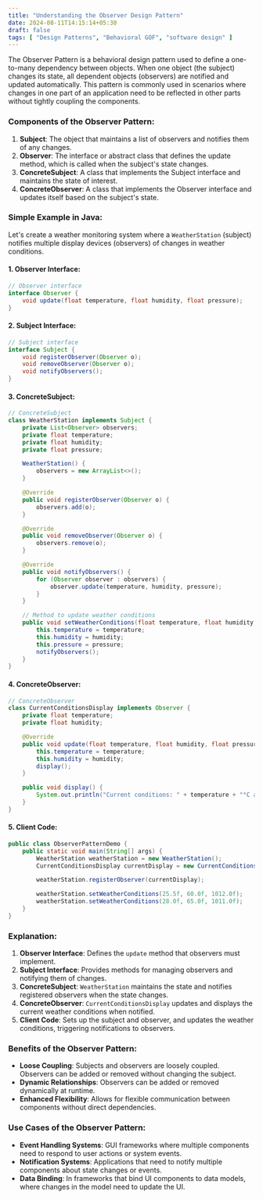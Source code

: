 ```yaml
---
title: "Understanding the Observer Design Pattern"
date: 2024-08-11T14:15:14+05:30
draft: false
tags: [ "Design Patterns", "Behavioral GOF", "software design" ]
---
```

The Observer Pattern is a behavioral design pattern used to define a one-to-many dependency between objects. When one object (the subject) changes its state, all dependent objects (observers) are notified and updated automatically. This pattern is commonly used in scenarios where changes in one part of an application need to be reflected in other parts without tightly coupling the components.

### Components of the Observer Pattern:

1. **Subject**: The object that maintains a list of observers and notifies them of any changes.
2. **Observer**: The interface or abstract class that defines the update method, which is called when the subject's state changes.
3. **ConcreteSubject**: A class that implements the Subject interface and maintains the state of interest.
4. **ConcreteObserver**: A class that implements the Observer interface and updates itself based on the subject's state.

### Simple Example in Java:

Let's create a weather monitoring system where a `WeatherStation` (subject) notifies multiple display devices (observers) of changes in weather conditions.

#### 1. Observer Interface:

```java
// Observer interface
interface Observer {
    void update(float temperature, float humidity, float pressure);
}
```

#### 2. Subject Interface:

```java
// Subject interface
interface Subject {
    void registerObserver(Observer o);
    void removeObserver(Observer o);
    void notifyObservers();
}
```

#### 3. ConcreteSubject:

```java
// ConcreteSubject
class WeatherStation implements Subject {
    private List<Observer> observers;
    private float temperature;
    private float humidity;
    private float pressure;

    WeatherStation() {
        observers = new ArrayList<>();
    }

    @Override
    public void registerObserver(Observer o) {
        observers.add(o);
    }

    @Override
    public void removeObserver(Observer o) {
        observers.remove(o);
    }

    @Override
    public void notifyObservers() {
        for (Observer observer : observers) {
            observer.update(temperature, humidity, pressure);
        }
    }

    // Method to update weather conditions
    public void setWeatherConditions(float temperature, float humidity, float pressure) {
        this.temperature = temperature;
        this.humidity = humidity;
        this.pressure = pressure;
        notifyObservers();
    }
}
```

#### 4. ConcreteObserver:

```java
// ConcreteObserver
class CurrentConditionsDisplay implements Observer {
    private float temperature;
    private float humidity;

    @Override
    public void update(float temperature, float humidity, float pressure) {
        this.temperature = temperature;
        this.humidity = humidity;
        display();
    }

    public void display() {
        System.out.println("Current conditions: " + temperature + "°C and " + humidity + "% humidity");
    }
}
```

#### 5. Client Code:

```java
public class ObserverPatternDemo {
    public static void main(String[] args) {
        WeatherStation weatherStation = new WeatherStation();
        CurrentConditionsDisplay currentDisplay = new CurrentConditionsDisplay();

        weatherStation.registerObserver(currentDisplay);

        weatherStation.setWeatherConditions(25.5f, 60.0f, 1012.0f);
        weatherStation.setWeatherConditions(28.0f, 65.0f, 1011.0f);
    }
}
```

### Explanation:

1. **Observer Interface**: Defines the `update` method that observers must implement.
2. **Subject Interface**: Provides methods for managing observers and notifying them of changes.
3. **ConcreteSubject**: `WeatherStation` maintains the state and notifies registered observers when the state changes.
4. **ConcreteObserver**: `CurrentConditionsDisplay` updates and displays the current weather conditions when notified.
5. **Client Code**: Sets up the subject and observer, and updates the weather conditions, triggering notifications to observers.

### Benefits of the Observer Pattern:

- **Loose Coupling**: Subjects and observers are loosely coupled. Observers can be added or removed without changing the subject.
- **Dynamic Relationships**: Observers can be added or removed dynamically at runtime.
- **Enhanced Flexibility**: Allows for flexible communication between components without direct dependencies.

### Use Cases of the Observer Pattern:

- **Event Handling Systems**: GUI frameworks where multiple components need to respond to user actions or system events.
- **Notification Systems**: Applications that need to notify multiple components about state changes or events.
- **Data Binding**: In frameworks that bind UI components to data models, where changes in the model need to update the UI.